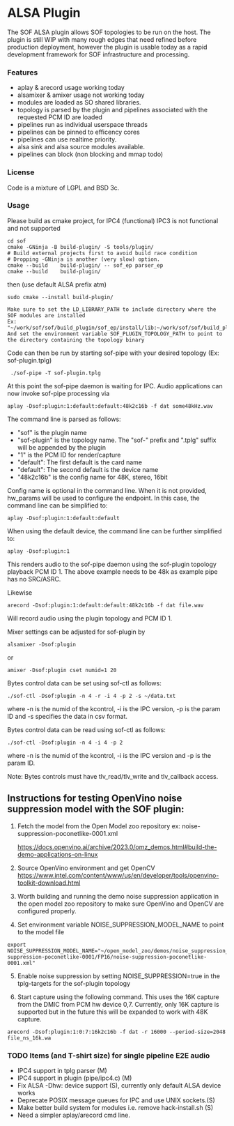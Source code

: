 # ALSA Plugin

The SOF ALSA plugin allows SOF topologies to be run on the host. The plugin
is still WIP with many rough edges that need refined before production
deployment, however the plugin is usable today as a rapid development
framework for SOF infrastructure and processing.

### Features
 * aplay & arecord usage working today
 * alsamixer & amixer usage not working today
 * modules are loaded as SO shared libraries.
 * topology is parsed by the plugin and pipelines associated with the requested PCM ID are loaded
 * pipelines run as individual userspace threads
 * pipelines can be pinned to efficency cores
 * pipelines can use realtime priority.
 * alsa sink and alsa source modules available.
 * pipelines can block (non blocking and mmap todo)

### License
Code is a mixture of LGPL and BSD 3c.

### Usage
Please build as cmake project, for IPC4 (functional)
IPC3 is not functional and not supported

```
cd sof
cmake -GNinja -B build-plugin/ -S tools/plugin/
# Build external projects first to avoid build race condition
# Dropping -GNinja is another (very slow) option.
cmake --build    build-plugin/ -- sof_ep parser_ep
cmake --build    build-plugin/
```
then (use default ALSA prefix atm)

```
sudo cmake --install build-plugin/

Make sure to set the LD_LIBRARY_PATH to include directory where the SOF modules are installed
Ex: "~/work/sof/sof/build_plugin/sof_ep/install/lib:~/work/sof/sof/build_plugin/modules/"
And set the environment variable SOF_PLUGIN_TOPOLOGY_PATH to point to the directory containing the topology binary
```

Code can then be run by starting sof-pipe with your desired topology (Ex: sof-plugin.tplg)

```
 ./sof-pipe -T sof-plugin.tplg
```

At this point the sof-pipe daemon is waiting for IPC. Audio applications can now invoke sof-pipe processing via

```
aplay -Dsof:plugin:1:default:default:48k2c16b -f dat some48kHz.wav
```
The command line is parsed as follows:
- "sof" is the plugin name
- "sof-plugin" is the topology name. The "sof-" prefix and ".tplg" suffix will be appended by the plugin
- "1" is the PCM ID for render/capture
- "default": The first default is the card name
- "default": The second default is the device name
- "48k2c16b" is the config name for 48K, stereo, 16bit

Config name is optional in the command line. When it is not provided, hw_params will be used to
configure the endpoint. In this case, the command line can be simplified to:

```
aplay -Dsof:plugin:1:default:default
```

When using the default device, the command line can be further simplified to:

```
aplay -Dsof:plugin:1
```

This renders audio to the sof-pipe daemon using the sof-plugin topology playback PCM ID 1.
The above example needs to be 48k as example pipe has no SRC/ASRC.

Likewise

```
arecord -Dsof:plugin:1:default:default:48k2c16b -f dat file.wav
```
Will record audio using the plugin topology and PCM ID 1.

Mixer settings can be adjusted for sof-plugin by

```
alsamixer -Dsof:plugin
```
or
```
amixer -Dsof:plugin cset numid=1 20
```
Bytes control data can be set using sof-ctl as follows:

```
./sof-ctl -Dsof:plugin -n 4 -r -i 4 -p 2 -s ~/data.txt
```
where -n is the numid of the kcontrol, -i is the IPC version, -p is the param ID and -s specifies
the data in csv format.

Bytes control data can be read using sof-ctl as follows:
```
./sof-ctl -Dsof:plugin -n 4 -i 4 -p 2
```
where -n is the numid of the kcontrol, -i is the IPC version and -p is the param ID.

Note: Bytes controls must have tlv_read/tlv_write and tlv_callback access.

## Instructions for testing OpenVino noise suppression model with the SOF plugin:
1. Fetch the model from the Open Model zoo repository ex: noise-suppression-poconetlike-0001.xml

   https://docs.openvino.ai/archive/2023.0/omz_demos.html#build-the-demo-applications-on-linux

2. Source OpenVino environment and get OpenCV
https://www.intel.com/content/www/us/en/developer/tools/openvino-toolkit-download.html

3. Worth building and running the demo noise suppression application in the open model zoo
repository to make sure OpenVino and OpenCV are configured properly.

4. Set environment variable NOISE_SUPPRESSION_MODEL_NAME to point to the model file
```
export NOISE_SUPPRESSION_MODEL_NAME="~/open_model_zoo/demos/noise_suppression_demo/cpp/intel/noise-suppression-poconetlike-0001/FP16/noise-suppression-poconetlike-0001.xml"

```
5. Enable noise suppression by setting NOISE_SUPPRESSION=true in the tplg-targets for the sof-plugin topology

6. Start capture using the following command. This uses the 16K capture from the DMIC from
PCM hw device 0,7. Currently, only 16K capture is supported but in the future this will be expanded
to work with 48K capture.
```
arecord -Dsof:plugin:1:0:7:16k2c16b -f dat -r 16000 --period-size=2048 file_ns_16k.wa
```

### TODO Items (and T-shirt size) for single pipeline E2E audio
 * IPC4 support in tplg parser (M)
 * IPC4 support in plugin (pipe/ipc4.c) (M)
 * Fix ALSA -Dhw: device support (S), currently only default ALSA device works
 * Deprecate POSIX message queues for IPC and use UNIX sockets.(S)
 * Make better build system for modules i.e. remove hack-install.sh (S)
 * Need a simpler aplay/arecord cmd line.
